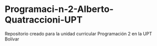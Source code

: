 # Programaci-n-2-Alberto-Quatraccioni-UPT
Repositorio creado para la unidad curricular Programación 2 en la UPT Bolívar
